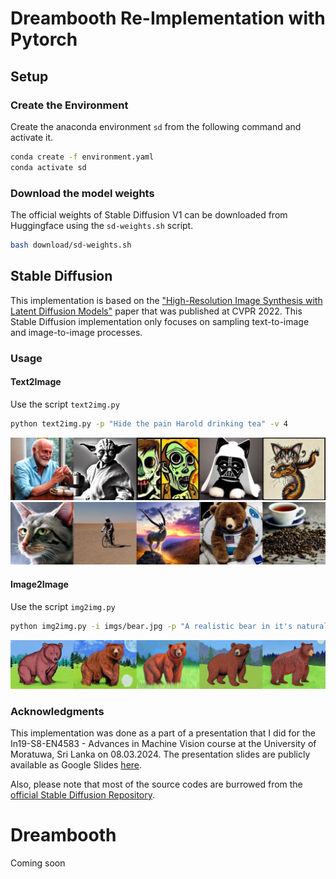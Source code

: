 # Dreambooth Re-Implementation with Pytorch

## Setup

### Create the Environment

Create the anaconda environment `sd` from the following command and activate it.

```bash
conda create -f environment.yaml
conda activate sd
```

### Download the model weights

The official weights of Stable Diffusion V1 can be downloaded from Huggingface using the `sd-weights.sh` script.

```bash
bash download/sd-weights.sh
```

## Stable Diffusion

This implementation is based on the ["High-Resolution Image Synthesis with Latent Diffusion Models"](https://arxiv.org/abs/2112.10752) paper that was published at CVPR 2022. This Stable Diffusion implementation only focuses on sampling text-to-image and image-to-image processes.

### Usage

#### Text2Image

Use the script `text2img.py`

```bash
python text2img.py -p "Hide the pain Harold drinking tea" -v 4
```

![txt2img](imgs/txt2img1.jpg)
![txt2img](imgs/txt2img2.jpg)

#### Image2Image

Use the script `img2img.py`

```bash
python img2img.py -i imgs/bear.jpg -p "A realistic bear in it's natural habitat under the moon light. Cinematic lighting" -v 4
```

![img2img](imgs/img2img.jpg)

### Acknowledgments

This implementation was done as a part of a presentation that I did for the In19-S8-EN4583 - Advances in Machine Vision course at the University of Moratuwa, Sri Lanka on 08.03.2024. The presentation slides are publicly available as Google Slides [here](https://docs.google.com/presentation/d/1RrTQyCvUV6plWNxye6esFkVPys1SLfNfby9kjFkx8fQ/edit?usp=sharing).

Also, please note that most of the source codes are burrowed from the [official Stable Diffusion Repository](https://github.com/CompVis/stable-diffusion).

# Dreambooth

Coming soon
